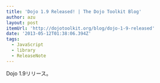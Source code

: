 ```yaml
---
title: 'Dojo 1.9 Released! | The Dojo Toolkit Blog'
author: azu
layout: post
itemUrl: 'http://dojotoolkit.org/blog/dojo-1-9-released'
date: '2013-05-12T01:38:06.394Z'
tags:
  - JavaScript
  - library
  - ReleaseNote
---
```

Dojo 1.9リリース。

